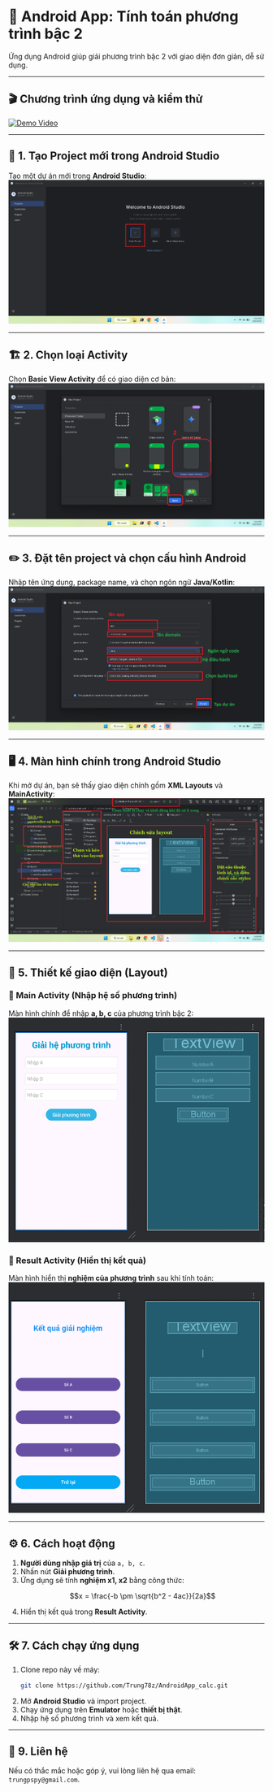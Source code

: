 # 📱 Android App: Tính toán phương trình bậc 2

Ứng dụng Android giúp giải phương trình bậc 2 với giao diện đơn giản, dễ sử dụng.

---
## 🎬 Chương trình ứng dụng và kiểm thử
[![Demo Video](https://img.youtube.com/vi/cNMM3-NPei0/0.jpg)](https://youtube.com/shorts/cNMM3-NPei0)

---

## 🚀 1. Tạo Project mới trong Android Studio
Tạo một dự án mới trong **Android Studio**:
![Create new project](images/1.png)

---

## 🏗️ 2. Chọn loại Activity
Chọn **Basic View Activity** để có giao diện cơ bản:
![Choose basic view](images/2.png)

---

## ✏️ 3. Đặt tên project và chọn cấu hình Android
Nhập tên ứng dụng, package name, và chọn ngôn ngữ **Java/Kotlin**:
![Project name](images/3.png)

---

## 🖥️ 4. Màn hình chính trong Android Studio
Khi mở dự án, bạn sẽ thấy giao diện chính gồm **XML Layouts** và **MainActivity**:
![Android Studio Coding](images/4.png)

---

## 🎨 5. Thiết kế giao diện (Layout)

### 🔹 Main Activity (Nhập hệ số phương trình)
Màn hình chính để nhập **a, b, c** của phương trình bậc 2:
![Main Activity UI](images/5.png)

### 🔹 Result Activity (Hiển thị kết quả)
Màn hình hiển thị **nghiệm của phương trình** sau khi tính toán:
![Result Activity UI](images/6.png)

---

## ⚙️ 6. Cách hoạt động

1. **Người dùng nhập giá trị** của `a, b, c`.
2. Nhấn nút **Giải phương trình**.
3. Ứng dụng sẽ tính **nghiệm x1, x2** bằng công thức:
   ```math
   x = \frac{-b \pm \sqrt{b^2 - 4ac}}{2a}
   ```
4. Hiển thị kết quả trong **Result Activity**.

---

## 🛠️ 7. Cách chạy ứng dụng

1. Clone repo này về máy:
   ```sh
   git clone https://github.com/Trung78z/AndroidApp_calc.git
   ```
2. Mở **Android Studio** và import project.
3. Chạy ứng dụng trên **Emulator** hoặc **thiết bị thật**.
4. Nhập hệ số phương trình và xem kết quả.


---

## 📩 9. Liên hệ
Nếu có thắc mắc hoặc góp ý, vui lòng liên hệ qua email: `trungpspy@gmail.com`.